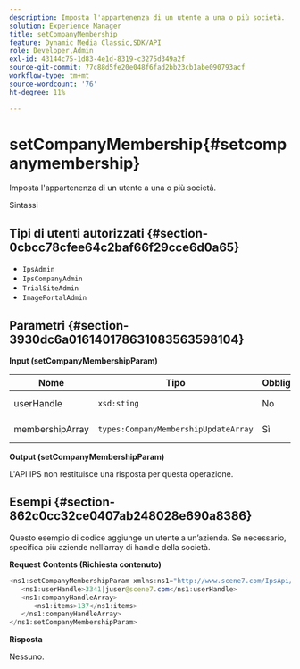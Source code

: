 ```yaml
---
description: Imposta l'appartenenza di un utente a una o più società.
solution: Experience Manager
title: setCompanyMembership
feature: Dynamic Media Classic,SDK/API
role: Developer,Admin
exl-id: 43144c75-1d83-4e1d-8319-c3275d349a2f
source-git-commit: 77c88d5fe20e048f6fad2bb23cb1abe090793acf
workflow-type: tm+mt
source-wordcount: '76'
ht-degree: 11%

---
```


# setCompanyMembership{#setcompanymembership}

Imposta l&#39;appartenenza di un utente a una o più società.

Sintassi

## Tipi di utenti autorizzati {#section-0cbcc78cfee64c2baf66f29cce6d0a65}

* `IpsAdmin`
* `IpsCompanyAdmin`
* `TrialSiteAdmin`
* `ImagePortalAdmin`

## Parametri {#section-3930dc6a016140178631083563598104}

**Input (setCompanyMembershipParam)**

| Nome | Tipo | Obbligatorio | Descrizione |
|---|---|---|---|
| userHandle | `xsd:sting` | No | Handle utente. |
| membershipArray | `types:CompanyMembershipUpdateArray` | Sì | Array di aziende. |

**Output (setCompanyMembershipParam)**

L&#39;API IPS non restituisce una risposta per questa operazione.

## Esempi {#section-862c0cc32ce0407ab248028e690a8386}

Questo esempio di codice aggiunge un utente a un’azienda. Se necessario, specifica più aziende nell’array di handle della società.

**Request Contents (Richiesta contenuto)**

```java
<ns1:setCompanyMembershipParam xmlns:ns1="http://www.scene7.com/IpsApi/xsd">
   <ns1:userHandle>3341|juser@scene7.com</ns1:userHandle>
   <ns1:companyHandleArray>
      <ns1:items>137</ns1:items>
   </ns1:companyHandleArray>
</ns1:setCompanyMembershipParam>
```

**Risposta**

Nessuno.
